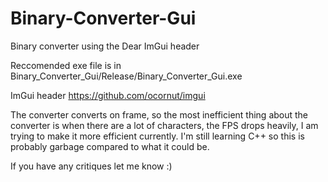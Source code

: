 # Binary-Converter-Gui

Binary converter using the Dear ImGui header

Reccomended exe file is in Binary_Converter_Gui/Release/Binary_Converter_Gui.exe

ImGui header https://github.com/ocornut/imgui

The converter converts on frame, so the most inefficient thing about the converter is when there are a lot of characters,
the FPS drops heavily, I am trying to make it more efficient currently. I'm still learning C++ so this is probably garbage
compared to what it could be.

If you have any critiques let me know :) 
